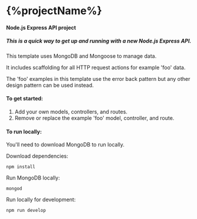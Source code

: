 # {%projectName%}
#### Node.js Express API project

##### This is a quick way to get up and running with a new Node.js Express API.

This template uses MongoDB and Mongoose to manage data.

It includes scaffolding for all HTTP request actions for example 'foo' data.

The 'foo' examples in this template use the error back pattern but any other design pattern can be used instead.

#### To get started:
  1) Add your own models, controllers, and routes.
  2) Remove or replace the example 'foo' model, controller, and route.

#### To run locally:
You'll need to download MongoDB to run locally.

Download dependencies:
```
npm install
```

Run MongoDB locally:
```
mongod
```

Run locally for development:
```
npm run develop
```